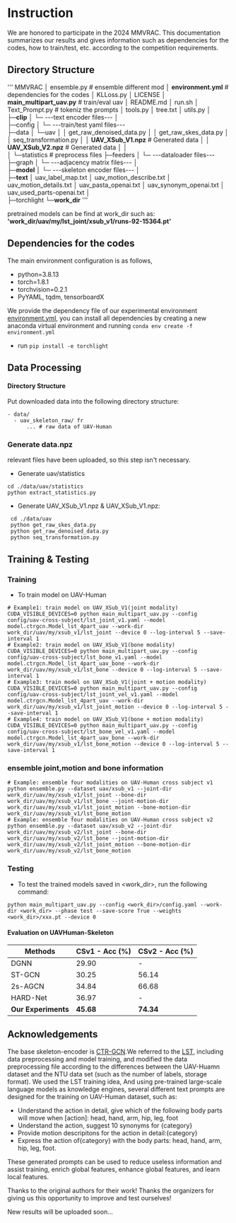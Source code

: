 # Instruction
We are honored to participate in the 2024 MMVRAC. This documentation summarizes our results and gives information such as dependencies for the codes, how to train/test, etc. according to the competition requirements.

<!-- ## Participants
+ Wei Liu
+ Xingyu Zhu -->


## Directory Structure
'''
MMVRAC
│  ensemble.py # ensemble different mod
│  **environment.yml** # dependencies for the codes
│  KLLoss.py
│  LICENSE
│  **main_multipart_uav.py** # train/eval uav
│  README.md
│  run.sh
│  Text_Prompt.py # tokeniz the prompts
│  tools.py
│  tree.txt
│  utils.py
│  
├─**clip**
│  └─ ---text encoder files---
│          
├─config
│   └─ ---train/test yaml files---    
├─data
│  └─uav
│      │  get_raw_denoised_data.py
│      │  get_raw_skes_data.py
│      │  seq_transformation.py
│      │  **UAV_XSub_V1.npz** # Generated data
│      │  **UAV_XSub_V2.npz** # Generated data
│      │  
│      └─statistics  # preprocess files
├─feeders
│  └─ ---dataloader files---
├─graph
│  └─ ---adjacency matrix files---
│          
├─**model**
│  └─ ---skeleton encoder files---
│          
├─**text**
│      uav_label_map.txt
│      uav_motion_describe.txt
│      uav_motion_details.txt
│      uav_pasta_openai.txt
│      uav_synonym_openai.txt
│      uav_used_parts-openai.txt
│      
├─torchlight
└─**work_dir**
'''


pretrained models can be find at work_dir such as:
 **'work_dir/uav/my/lst_joint/xsub_v1/runs-92-15364.pt'**



## Dependencies for the codes
The main environment configuration is as follows,
- python=3.8.13
- torch=1.8.1
- torchvision=0.2.1
- PyYAML, tqdm, tensorboardX


We provide the dependency file of our experimental environment [environment.yml](./environment.yml), you can install all dependencies by creating a new anaconda virtual environment and running `conda env create -f environment.yml `
- run `pip install -e torchlight` 



## Data Processing

#### Directory Structure

Put downloaded data into the following directory structure:
```
- data/
  - uav_skeleton_raw/ fr
      ... # raw data of UAV-Human
```

### Generate data.npz
relevant files have been uploaded, so this step isn't necessary.

- Generate uav/statistics
```
cd ./data/uav/statistics
python extract_statistics.py
```

- Generate UAV_XSub_V1.npz & UAV_XSub_V1.npz:
```
 cd ./data/uav
 python get_raw_skes_data.py
 python get_raw_denoised_data.py
 python seq_transformation.py
```


## Training & Testing

### Training

- To train model on UAV-Human

```
# Example1: train model on UAV_XSub_V1(joint modality)
CUDA_VISIBLE_DEVICES=0 python main_multipart_uav.py --config config/uav-cross-subject/lst_joint_v1.yaml --model model.ctrgcn.Model_lst_4part_uav --work-dir work_dir/uav/my/xsub_v1/lst_joint --device 0 --log-interval 5 --save-interval 1
# Example2: train model on UAV_XSub_V1(bone modality)
CUDA_VISIBLE_DEVICES=0 python main_multipart_uav.py --config config/uav-cross-subject/lst_bone_v1.yaml --model model.ctrgcn.Model_lst_4part_uav_bone --work-dir work_dir/uav/my/xsub_v1/lst_bone --device 0 --log-interval 5 --save-interval 1
# Example3: train model on UAV_XSub_V1(joint + motion modality)
CUDA_VISIBLE_DEVICES=0 python main_multipart_uav.py --config config/uav-cross-subject/lst_joint_vel_v1.yaml --model model.ctrgcn.Model_lst_4part_uav --work-dir work_dir/uav/my/xsub_v1/lst_joint_motion --device 0 --log-interval 5 --save-interval 1  
# Example4: train model on UAV_XSub_V1(bone + motion modality)
CUDA_VISIBLE_DEVICES=0 python main_multipart_uav.py --config config/uav-cross-subject/lst_bone_vel_v1.yaml --model model.ctrgcn.Model_lst_4part_uav_bone --work-dir work_dir/uav/my/xsub_v1/lst_bone_motion --device 0 --log-interval 5 --save-interval 1
```


### ensemble joint,motion and bone information
```
# Example: ensemble four modalities on UAV-Human cross subject v1
python ensemble.py --dataset uav/xsub_v1 --joint-dir work_dir/uav/my/xsub_v1/lst_joint --bone-dir work_dir/uav/my/xsub_v1/lst_bone --joint-motion-dir work_dir/uav/my/xsub_v1/lst_joint_motion --bone-motion-dir work_dir/uav/my/xsub_v1/lst_bone_motion
# Example: ensemble four modalities on UAV-Human cross subject v2
python ensemble.py --dataset uav/xsub_v2 --joint-dir work_dir/uav/my/xsub_v2/lst_joint --bone-dir work_dir/uav/my/xsub_v2/lst_bone --joint-motion-dir work_dir/uav/my/xsub_v2/lst_joint_motion --bone-motion-dir work_dir/uav/my/xsub_v2/lst_bone_motion
```


### Testing

- To test the trained models saved in <work_dir>, run the following command:

```
python main_multipart_uav.py --config <work_dir>/config.yaml --work-dir <work_dir> --phase test --save-score True --weights <work_dir>/xxx.pt --device 0
```




#### Evaluation on UAVHuman-Skeleton 


| Methods   | CSv1 - Acc (%) | CSv2 - Acc (%) |
| --------- | -------------- | -------------- |
| DGNN      | 29.90          | -              |
| ST-GCN    | 30.25          | 56.14          |
| 2s-AGCN   | 34.84          | 66.68          |
| HARD-Net  | 36.97          | -              |
| **Our Experiments** | **45.68**       | **74.34**       |







## Acknowledgements
The base skeleton-encoder is [CTR-GCN](https://github.com/Uason-Chen/CTR-GCN).We referred to the [LST](https://arxiv.org/abs/2208.05318), including data preprocessing and model training, and modified the data preprocessing file according to the differences between the UAV-Huamn dataset and the NTU data set (such as the number of labels, storage format). We used the LST training idea, And using pre-trained large-scale language models as knowledge engines, several different text prompts are designed for the training on UAV-Human dataset, such as:
+ Understand the action in detail, give which of the following body parts will move when [action]: head, hand, arm, hip, leg, foot
+ Understand the action, suggest 10 synonyms for {category}
+ Provide motion descripitons for the action in detail:{category}
+ Express the action of{category} with the body parts: head, hand, arm, hip, leg, foot.

These generated prompts can be used to reduce useless information and assist training, enrich global features, enhance global features, and learn local features.

Thanks to the original authors for their work! 
Thanks the organizers for giving us this opportunity to improve and test ourselves!


New results will be uploaded soon...




